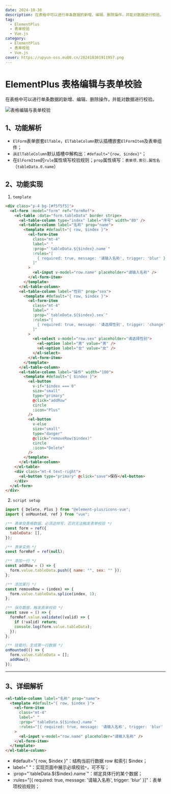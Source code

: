 ```yaml
---
date: 2024-10-30
description: 在表格中可以进行单条数据的新增、编辑、删除操作，并能对数据进行校验。
tag:
  - ElementPlus
  - 表单校验
  - Vue.js
category:
  - ElementPlus
  - 表单校验
  - Vue.js
cover: https://upyun-oss.mu00.cn/202410301911957.png
---
```


# ElementPlus 表格编辑与表单校验

在表格中可以进行单条数据的新增、编辑、删除操作，并能对数据进行校验。

![表格编辑与表单校验](https://upyun-oss.mu00.cn/202410301906845.png)

## 1、功能解析

- `ElForm`表单嵌套`ElTable`，`ElTableColumn`默认插槽嵌套`ElFormItem`及表单组件；
- 从`ElTableColumn`默认插槽中解构出：`#default="{row, $index}"`；
- 在`ElFormItem`的`rule`属性填写校验规则；`prop`属性填写：`表单项.索引.属性名`（`tableData.0.name`）

## 2、功能实现

1. `template`

```html
<div class="p-4 bg-[#f5f5f5]">
  <el-form :model="form" ref="formRef">
    <el-table :data="form.tableData" border stripe>
      <el-table-column type="index" label="序号" width="80" />
      <el-table-column label="名称" prop="name">
        <template #default="{ row, $index }">
          <el-form-item
            class="mt-4"
            label=" "
            :prop="`tableData.${$index}.name`"
            :rules="[
              { required: true, message: '请输入名称', trigger: 'blur' },
            ]"
          >
            <el-input v-model="row.name" placeholder="请输入名称" />
          </el-form-item>
        </template>
      </el-table-column>
      <el-table-column label="性别" prop="sex">
        <template #default="{ row, $index }">
          <el-form-item
            class="mt-4"
            label=" "
            :prop="`tableData.${$index}.sex`"
            :rules="[
              { required: true, message: '请选择性别', trigger: 'change' },
            ]"
          >
            <el-select v-model="row.sex" placeholder="请选择性别">
              <el-option label="男" value="男" />
              <el-option label="女" value="女" />
            </el-select>
          </el-form-item>
        </template>
      </el-table-column>
      <el-table-column label="操作" width="100">
        <template #default="{ $index }">
          <el-button
            v-if="$index === 0"
            size="small"
            type="primary"
            @click="addRow"
            circle
            :icon="Plus"
          />
          <el-button
            v-else
            size="small"
            type="danger"
            @click="removeRow($index)"
            circle
            :icon="Delete"
          />
        </template>
      </el-table-column>
    </el-table>
    <div class="mt-4 text-right">
      <el-button type="primary" @click="save">保存</el-button>
    </div>
  </el-form>
</div>
```

2. `script setup`

```js
import { Delete, Plus } from "@element-plus/icons-vue";
import { onMounted, ref } from "vue";

/** 表单及表格数据，必须这样写，否则无法触发表单校验 */
const form = ref({
  tableData: [],
});

/** 表单实例 */
const formRef = ref(null);

/** 添加一行 */
const addRow = () => {
  form.value.tableData.push({ name: "", sex: "" });
};

/** 添加某行 */
const removeRow = (index) => {
  form.value.tableData.splice(index, 1);
};

/** 保存数据，触发表单校验 */
const save = () => {
  formRef.value.validate((valid) => {
    if (!valid) return;
    console.log(form.value.tableData);
  });
};

/** 挂载时，生成第一行数据 */
onMounted(() => {
  form.value.tableData = [];
  addRow();
});
```

---

## 3、详细解析

```html
<el-table-column label="名称" prop="name">
  <template #default="{ row, $index }">
    <el-form-item
      class="mt-4"
      label=" "
      :prop="`tableData.${$index}.name`"
      :rules="[{ required: true, message: '请输入名称', trigger: 'blur' }]"
    >
      <el-input v-model="row.name" placeholder="请输入名称" />
    </el-form-item>
  </template>
</el-table-column>
```

- #default="{ row, $index }"：结构当前行数据 row 和索引 $index；
- label=" "：实现页面中展示必填校验`*`，可不写；
- :prop="\`tableData.${$index}.name\`"：绑定具体行的某个数据；
- :rules="[{ required: true, message: '请输入名称', trigger: 'blur' }]"：表单项校验规则；
